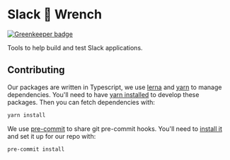 # Slack 🔧 Wrench

[![Greenkeeper badge](https://badges.greenkeeper.io/IBM/slack-wrench.svg)](https://greenkeeper.io/)

Tools to help build and test Slack applications.

## Contributing

Our packages are written in Typescript, we use [lerna](https://lerna.js.org/) and [yarn](https://yarnpkg.com) to manage dependencies. You'll need to have [yarn installed](https://yarnpkg.com/docs/install) to develop these packages. Then you can fetch dependencies with:

```bash
yarn install
```

We use [pre-commit](https://pre-commit.com) to share git pre-commit hooks. You'll need to [install it](https://pre-commit.com/#install) and set it up for our repo with:

```bash
pre-commit install
```

